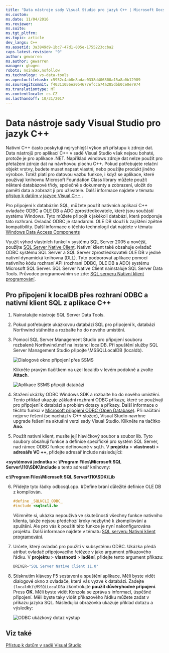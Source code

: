 ```yaml
---
title: "Data nástroje sady Visual Studio pro jazyk C++ | Microsoft Docs"
ms.custom: 
ms.date: 11/04/2016
ms.reviewer: 
ms.suite: 
ms.tgt_pltfrm: 
ms.topic: article
dev_langs: C++
ms.assetid: 3a3849d9-1bc7-47d1-805e-1755223ccba2
caps.latest.revision: "9"
author: gewarren
ms.author: gewarren
manager: ghogen
robots: noindex,nofollow
ms.technology: vs-data-tools
ms.openlocfilehash: c5952c4ab8e8adac0338d406800a15a8a0b12989
ms.sourcegitcommit: f40311056ea0b4677efcca74a285dbb0ce0e7974
ms.translationtype: MT
ms.contentlocale: cs-CZ
ms.lasthandoff: 10/31/2017
---
```

# <a name="visual-studio-data-tools-for-c"></a>Data nástroje sady Visual Studio pro jazyk C++
Nativní C++ často poskytují nejrychlejší výkon při přístupu k zdroje dat. Data nástrojů pro aplikací C++ v sadě Visual Studio však nejsou bohaté, protože je pro aplikace .NET. Například windows zdroje dat nelze použít pro přetažení zdroje dat na návrhovou plochu C++. Pokud potřebujete relační objekt vrstvy, budete muset napsat vlastní, nebo použijte produkt jiného výrobce.  Totéž platí pro datovou vazbu funkce, i když se aplikace, které používají knihovnu Microsoft Foundation Class library můžete použít některé databázové třídy, společně s dokumenty a zobrazení, uložit do paměti data a zobrazit ji pro uživatele. Další informace najdete v tématu [přístup k datům v jazyce Visual C++](https://msdn.microsoft.com/en-us/library/7wtdsdkh.aspx) .  
  
 Pro připojení k databázím SQL, můžete použít nativních aplikací C++ ovladače ODBC a OLE DB a ADO zprostředkovatele, které jsou součástí systému Windows. Tyto můžete připojit k jakékoli databázi, která podporuje tato rozhraní. Ovladač ODBC je standardní. OLE DB slouží k zajištění zpětné kompatibility. Další informace o těchto technologií dat najdete v tématu [Windows Data Access Components](https://msdn.microsoft.com/en-us/library/windows/desktop/aa968814\(v=vs.85\).aspx)  
  
 Využít výhod vlastních funkcí v systému SQL Server 2005 a novější, použijte [SQL Server Native Client](https://msdn.microsoft.com/en-us/sqlserver/aa937733). Nativní klient také obsahuje ovladač ODBC systému SQL Server a SQL Server zprostředkovateli OLE DB v jedné nativní dynamická knihovna (DLL). Tyto podporovat aplikace pomocí nativního kódu rozhraní API (rozhraní ODBC, OLE DB a ADO) systému Microsoft SQL Server.  SQL Server Native Client nainstaluje SQL Server Data Tools. Průvodce programováním se zde: [SQL serveru Nativní klient programování](https://msdn.microsoft.com/en-us/library/ms130892.aspx).  
  
## <a name="to-connect-to-localdb-through-odbc-and-sql-native-client-from-a-c-application"></a>Pro připojení k localDB přes rozhraní ODBC a nativní klient SQL z aplikace C++  
  
1.  Nainstalujte nástroje SQL Server Data Tools.  
  
2.  Pokud potřebujete ukázkovou databázi SQL pro připojení k, databázi Northwind stáhněte a rozbalte ho do nového umístění.  
  
3.  Pomocí SQL Server Management Studio pro připojení souboru rozbalené Northwind.mdf na instanci localDB. Při spuštění služby SQL Server Management Studio připojte \MSSQLLocalDB (localdb).  
  
     ![Dialogové okno připojení přes SSMS](../data-tools/media/raddata-ssms-connect-dialog.png "raddata SSMS připojit dialogové okno")  
  
     Klikněte pravým tlačítkem na uzel localdb v levém podokně a zvolte **Attach**.  
  
     ![Aplikace SSMS připojit databázi](../data-tools/media/raddata-ssms-attach-database.png "raddata SSMS připojit databáze")  
  
4.  Stažení ukázky ODBC Windows SDK a rozbalte ho do nového umístění. Tento příklad ukazuje základní rozhraní ODBC příkazy, které se používají pro připojení k databázi a problém dotazy a příkazy. Další informace o těchto funkcí v [Microsoft připojení ODBC (Open Database)](https://msdn.microsoft.com/en-us/library/windows/desktop/ms710252\(v=vs.85\).aspx). Při načítání nejprve řešení (se nachází v C++ složce), Visual Studio navrhne upgrade řešení na aktuální verzi sady Visual Studio. Klikněte na tlačítko **Ano**.  
  
5.  Použít nativní klient, musíte její hlavičkový soubor a soubor lib. Tyto soubory obsahují funkce a definice specifické pro systém SQL Server, nad rámec ODBC funkce definované v sql.h. V **projektu** > **vlastnosti** > **adresáře VC ++**, přidejte adresář include následující:  
  
 **\<systémová jednotka >: \Program Files\Microsoft SQL Server\110\SDK\Include** a tento adresář knihovny:  
  
 **c:\Program Files\Microsoft SQL Server\110\SDK\Lib**  
  
6.  Přidejte tyto řádky odbcsql.cpp. #Define brání důležité definice OLE DB z kompilován.  
  
    ```C++  
    #define _SQLNCLI_ODBC_  
    #include <sqlncli.h>  
    ```  
  
     Všimněte si, ukázka nepoužívá ve skutečnosti všechny funkce nativního klienta, takže nejsou předchozí kroky nezbytné k zkompilování a spuštění. Ale pro vás k použití této funkce je nyní nakonfigurována projektu. Další informace najdete v tématu [SQL serveru Nativní klient programování](https://msdn.microsoft.com/en-us/library/ms130892\(v=sql.130\).aspx).  
  
7.  Určete, který ovladač pro použití v subsystému ODBC. Ukázka předá atribut ovladač připojovacího řetězce v jako argument příkazového řádku. V **projektu** > **vlastnosti** > **ladění**, přidejte tento argument příkazu:  
  
    ```C++  
    DRIVER="SQL Server Native Client 11.0"  
    ```  
  
8.  Stisknutím klávesy F5 sestavení a spuštění aplikace. Měli byste vidět dialogové okno z ovladače, která vás vyzve k databázi. Zadejte `(localdb)\MSSQLLocalDB`a zkontrolujte **použít důvěryhodné připojení**. Press **OK**. Měli byste vidět Konzola se zpráva s informací, úspěšné připojení. Měli byste taky vidět příkazového řádku můžete zadat v příkazu jazyka SQL. Následující obrazovka ukazuje příklad dotazu a výsledky:  
  
     ![ODBC ukázkový dotaz výstup](../data-tools/media/raddata-odbc-sample-query-output.png "raddata ODBC ukázkový dotaz výstup")  
  
## <a name="see-also"></a>Viz také  
 [Přístup k datům v sadě Visual Studio](../data-tools/accessing-data-in-visual-studio.md)